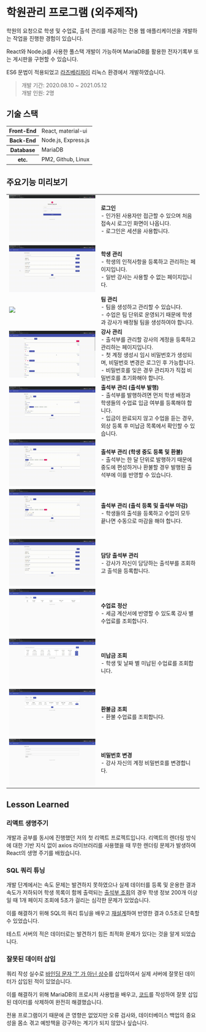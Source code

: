 # 학원관리 프로그램 (외주제작)

학원의 요청으로 학생 및 수업료, 출석 관리를 제공하는 전용 웹 애플리케이션을 개발하는 작업을 진행한 경험이 있습니다.

React와 Node.js를 사용한 풀스택 개발이 가능하며 MariaDB를 활용한 전자기록부 또는 게시판을 구현할 수 있습니다.

ES6 문법이 적용되었고 [라즈베리파이](https://www.raspberrypi.com/products/raspberry-pi-4-model-b/) 리눅스 환경에서 개발하였습니다.

> 개발 기간: 2020.08.10 ~ 2021.05.12 <br />
> 개발 인원: 2명

## 기술 스택

<table>
  <tr>
    <th>Front-End</th>
    <td>React, material-ui</td>
  </tr>
  <tr>
    <th>Back-End</th>
    <td>Node.js, Express.js</td>
  </tr>
  <tr>
    <th>Database</th>
    <td>MariaDB</td>
  </tr>
  <tr>
    <th>etc.</th>
    <td>PM2, Github, Linux</td>
  </tr>
</table>

## 주요기능 미리보기

<table>
  <tr>
    <td>
      <img src="https://github.com/codingjoa/repo2/blob/master/docs/phase1.gif?raw=true" width="600"/>
    </td>
    <td>
      <b>로그인</b><br />
      - 인가된 사용자만 접근할 수 있으며 처음 접속시 로그인 화면이 나옵니다.<br />
      - 로그인은 세션을 사용합니다.
    </td>
  </tr>
  <tr>
    <td>
      <img src="https://github.com/codingjoa/repo2/blob/master/docs/phase2.gif?raw=true" width="600"/>
    </td>
    <td>
      <b>학생 관리</b><br />
      - 학생의 인적사항을 등록하고 관리하는 페이지입니다.<br />
      - 일반 강사는 사용할 수 없는 페이지입니다.
    </td>
  </tr>
  <tr>
    <td>
      <img src="https://github.com/codingjoa/repo2/blob/master/docs/phase3.gif?raw=true" width="600"/>
    </td>
    <td>
      <b>팀 관리</b><br />
      - 팀을 생성하고 관리할 수 있습니다.<br />
      - 수업은 팀 단위로 운영되기 때문에 학생과 강사가 배정될 팀을 생성하여야 합니다.
    </td>
  </tr>
  <tr>
    <td>
      <img src="https://github.com/codingjoa/repo2/blob/master/docs/phase4.gif?raw=true" width="600"/>
    </td>
    <td>
      <b>강사 관리</b><br />
      - 출석부를 관리할 강사의 계정을 등록하고 관리하는 페이지입니다.<br />
      - 첫 계정 생성시 임시 비밀번호가 생성되며, 비밀번호 변경은 로그인 후 가능합니다.<br />
      - 비밀번호를 잊은 경우 관리자가 직접 비밀번호를 초기화해야 합니다.
    </td>
  </tr>
  <tr>
    <td>
      <img src="https://github.com/codingjoa/repo2/blob/master/docs/phase5.gif?raw=true" width="600"/>
    </td>
    <td>
      <b>출석부 관리 (출석부 발행)</b><br />
      - 출석부를 발행하려면 먼저 학생 배정과 학생들의 수업료 입금 여부를 등록해야 합니다.<br />
      - 입금이 완료되지 않고 수업을 듣는 경우, 외상 등록 후 미납금 목록에서 확인할 수 있습니다.
    </td>
  </tr>
  <tr>
    <td>
      <img src="https://github.com/codingjoa/repo2/blob/master/docs/phase6.gif?raw=true" width="600"/>
    </td>
    <td>
      <b>출석부 관리 (학생 중도 등록 및 환불)</b><br />
      - 출석부는 한 달 단위로 발행하기 때문에 중도에 편성하거나 환불할 경우 발행된 출석부에 이를 반영할 수 있습니다.
    </td>
  </tr>
  <tr>
    <td>
      <img src="https://github.com/codingjoa/repo2/blob/master/docs/phase7.gif?raw=true" width="600"/>
    </td>
    <td>
      <b>출석부 관리 (출석 등록 및 출석부 마감)</b><br />
      - 학생들의 출석을 등록하고 수업이 모두 끝나면 수동으로 마감을 해야 합니다.
    </td>
  </tr>
  <tr>
    <td>
      <img src="https://github.com/codingjoa/repo2/blob/master/docs/phase8.gif?raw=true" width="600"/>
    </td>
    <td>
      <b>담당 출석부 관리</b><br />
      - 강사가 자신이 담당하는 출석부를 조회하고 출석을 등록합니다.
    </td>
  </tr>
  <tr>
    <td>
      <img src="https://github.com/codingjoa/repo2/blob/master/docs/phase9.jpg?raw=true" width="600"/>
    </td>
    <td>
      <b>수업료 정산</b><br />
      - 세금 계산서에 반영할 수 있도록 강사 별 수업료를 조회합니다.
    </td>
  </tr>
  <tr>
    <td>
      <img src="https://github.com/codingjoa/repo2/blob/master/docs/phase10.jpg?raw=true" width="600"/>
    </td>
    <td>
      <b>미납금 조회</b><br />
      - 학생 및 날짜 별 미납된 수업료를 조회합니다.
    </td>
  </tr>
  <tr>
    <td>
      <img src="https://github.com/codingjoa/repo2/blob/master/docs/phase11.jpg?raw=true" width="600"/>
    </td>
    <td>
      <b>환불금 조회</b><br />
      - 환불 수업료를 조회합니다.
    </td>
  </tr>
  <tr>
    <td>
      <img src="https://github.com/codingjoa/repo2/blob/master/docs/phase12.jpg?raw=true" width="600"/>
    </td>
    <td>
      <b>비밀번호 변경</b><br />
      - 강사 자신의 계정 비밀번호를 변경합니다.
    </td>
  </tr>
</table>

## Lesson Learned

### 리액트 생명주기
개발과 공부를 동시에 진행했던 저의 첫 리액트 프로젝트입니다. 리액트의 렌더링 방식에 대한 기반 지식 없이 axios 라이브러리를 사용했을 때 무한 렌더링 문제가 발생하여 React의 생명 주기를 배웠습니다.

### SQL 쿼리 튜닝
개발 단계에서는 속도 문제는 발견하지 못하였으나 실제 데이터를 등록 및 운용한 결과 속도가 저하되어 학생 목록이 함께 출력되는 [출석부 조회](https://github.com/codingjoa/repo2/blob/668589acf980e76a130970635adfa17532a2a0d0/server/v1/fetchWaitLessons.js)의 경우 학생 정보 200개 이상일 때 1개 페이지 조회에 5초가 걸리는 심각한 문제가 있었습니다.

이를 해결하기 위해 SQL의 쿼리 튜닝을 배우고 [재설계](https://github.com/codingjoa/repo2/commit/4c310a64126dd4a80e83261723901439de935b36#diff-0d6821743ce769c5d2088a5226e893f18b11820d5083713bd382995cac801173)하여 반영한 결과 0.5초로 단축할 수 있었습니다.

테스트 서버의 적은 데이터로는 발견하기 힘든 최적화 문제가 있다는 것을 알게 되었습니다.

### 잘못된 데이터 삽입
쿼리 작성 실수로 [바인딩 문자 '?' 가 아닌 상수](https://github.com/codingjoa/repo2/commit/b0ce29ad3a787cdabbf743de23aad40930d70f14#diff-539684a92132cb90b9d053fc0f8c5e1967263a4670c1c4d87235134528e5a97e)를 삽입하여서 실제 서버에 잘못된 데이터가 삽입된 적이 있었습니다.

이를 해결하기 위해 MariaDB의 프로시저 사용법을 배우고, [코드](https://github.com/codingjoa/repo2/blob/master/server/sql/solution1.sql)를 작성하여 잘못 삽입된 데이터를 삭제하여 완전히 해결했습니다.

전용 프로그램이기 때문에 큰 영향은 없었지만 오류 검사와, 데이터베이스 백업의 중요성을 몸소 겪고 예방책을 강구하는 계기가 되지 않았나 싶습니다.
